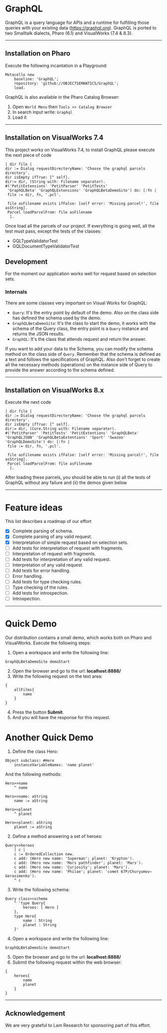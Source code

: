 # GraphQL
GraphQL is a query language for APIs and a runtime for fulfilling those queries with your existing data (https://graphql.org). 
GraphQL is ported to two Smalltalk dialects, Pharo (6.1) and VisualWorks (7.4 & 8.3). 

___
## Installation on Pharo
Execute the following incantation in a Playground:
```Smalltalk
Metacello new
    baseline: 'GraphQL';
    repository: 'github://OBJECTSEMANTICS/GraphQL';
    load.
``` 
GraphQL is also available in the Pharo Catalog Browser:
1. Open `World Menu` then `Tools >> Catalog Browser`
2. In search input write: `Graphql`
3. Load it 

___
## Installation on VisualWorks 7.4
This project works on VisualWorks 7.4, to install GraphQL please execute the next piece of code

```Smalltalk
| dir file |
dir := Dialog requestDirectoryName: 'Choose the graphql parcels directory'.
dir isEmpty ifTrue: [^ self].
dir:= dir, (String with: Filename separator).
#('PetitExtensions' 'PetitParser' 'PetitTests'
 'GraphQLBeta' 'GraphQLExtensions' 'GraphQLBetaDemoSite') do: [:fn | 
 file := dir, fn, '.pcl'.

 file asFilename exists ifFalse: [self error: 'Missing parcel!', file asString].
 Parcel loadParcelFrom: file asFilename
  ].
```
Once load all the parcels of our project. If everything is going well, all the test must pass, except the tests of the classes:

* GQLTypeValidatorTest
* GQLDocumentTypeValidatorTest
## Development
For the moment our application works well for request based on selection sets.

### Internals 
There are some classes very important on Visual Works for GraphQL:
- `Query`: It's the entry point by default of the demo. Also on the class side has defined the schema used by the demo.
- `GraphQLBetaDemoSite`: It's the class to start the demo, it works with the schema of the Query class, the entry point is a `Query` instance and returns the JSON results.
- `GraphQL`: It's the class that attends request and return the answer.

If you want to add your data to the Schema, you can modify the schema method on the class side of `Query`. Remember that the schema is defined as a text and follows the specifications of GraphQL.
Also don't forget to create all the necessary methods (operations) on the instance side of Query to provide the answer according to the schema defined.

___
## Installation on VisualWorks 8.x
Execute the next code

```Smalltalk
| dir file |
dir := Dialog requestDirectoryName: 'Choose the graphql parcels directory'.
dir isEmpty ifTrue: [^ self].
dir:= dir, (Core.String with: Filename separator).
#('PetitParser' 'PetitTests' 'PetitExtentions' 'GraphQLBeta' 'GraphQLJSON' 'GraphQLBetaExtentions' 'Sport' 'Swazoo' 'GraphQLDemoSite') do: [:fn | 
 file := dir, fn, '.pcl'.

 file asFilename exists ifFalse: [self error: 'Missing parcel!', file asString].
 Parcel loadParcelFrom: file asFilename
  ].
```

After loading these parcels, you should be able to run (i) all the tests of GraphQL without any failure and (ii) the demos given below

___
# Feature ideas

This list describes a roadmap of our effort
* [x] Complete parsing of schema.
* [x] Complete parsing of any valid request.
* [x] Interpretation of simple request based on selection sets.
* [ ] Add tests for interpretation of request with fragments.
* [ ] Interpretation of request with fragments.
* [ ] Add tests for interpretation of any valid request.
* [ ] Interpretation of any valid request.
* [ ] Add tests for error handling.
* [ ] Error handling.
* [ ] Add tests for type checking rules.
* [ ] Type checking of the rules.
* [ ] Add tests for introspection.
* [ ] Introspection.
___

# Quick Demo
Our distribution contains a small demo, which works both on Pharo and VisualWorks. Execute the following steps:
1. Open a workspace and write the following line:
```
GraphQLBetaDemoSite demoStart
```
2. Open the browser and go to the url:
	**localhost:8888/**
3. Write the following request on the text area:
```
{
	allFilms{
		name	
	}
}
```
4. Press the button **Submit**.
5. And you will have the response for this request.

# Another Quick Demo

1. Define the class Hero:
```
Object subclass: #Hero
	instanceVariableNames: 'name planet'
```
And the following methods:
```
Hero>>name
	^ name

Hero>>name: aString
	name := aString
	
Hero>>planet
	^ planet
	
Hero>>planet: aString
	planet := aString
```

2. Define a method answering a set of heroes:
```
Query>>heroes
    | c |
    c := OrderedCollection new.
    c add: (Hero new name: 'Superman'; planet: 'Krypton').
    c add: (Hero new name: 'Mars pathfinder'; planet: 'Mars').
    c add: (Hero new name: 'Curiosity'; planet: 'Mars').
    c add: (Hero new name: 'Philae'; planet: 'comet 67P/Churyumov–Gerasimenko').
    ^ c
```
3. Write the following schema:
```
Query class>>schema
	^ 'type Query{
		heroes: [ Hero ]
	},
	type Hero{
		name : String
		planet : String
	}'
```
4. Open a workspace and write the following line:
```
GraphQLBetaDemoSite demoStart
```
5. Open the browser and go to the url:
	**localhost:8888/**
6. Submit the following request within the web browser:
```
{
	heroes{
		name
		planet	
	}
}
```

___
## Acknowledgement
We are very grateful to Lam Research for sponsoring part of this effort. 
